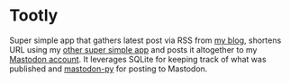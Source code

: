 # Tootly

Super simple app that gathers latest post via RSS from
[my blog](https://chabik.com), shortens URL using my
[other super simple app](https://github.com/hadret/shorty) and posts it
altogether to my [Mastodon account](https://fosstodon.org/@hadret). It leverages
SQLite for keeping track of what was published and
[mastodon-py](https://mastodonpy.readthedocs.io/en/stable/) for posting to Mastodon.
